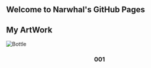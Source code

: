 ## Welcome to Narwhal's GitHub Pages

## My ArtWork

![Bottle](https://narwhal-fish.github.io/potion/Images/Icon.png)
### <center> 001 <center> 

